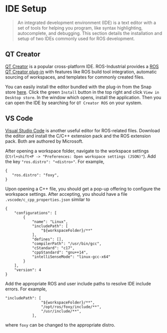 # IDE Setup
> An integrated development environment (IDE) is a text editor with a set of tools for helping you program, like syntax highlighting, autocomplete, and debugging. This section details the installation and setup of two IDEs commonly used for ROS development.

## QT Creator
[QT Creator](https://github.com/qt-creator/qt-creator) is a popular cross-platform IDE. ROS-Industrial provides a [ROS QT Creator plug-in](https://github.com/ros-industrial/ros_qtc_plugin) with features like ROS build tool integration, automatic sourcing of workspaces, and templates for commonly created files.

You can easily install the editor bundled with the plug-in from the Snap store [here](https://snapcraft.io/qtcreator-ros). Click the green `Install` button in the top right and click `View in Desktop store`. In the window which opens, install the application. Then you can open the IDE by searching for `QT Creator ROS` on your system.

## VS Code
[Visual Studio Code](https://code.visualstudio.com/download) is another useful editor for ROS-related files. Download the editor and install the C/C++ extension pack and the ROS extension pack. Both are authored by Microsoft. 

After opening a workspace folder, navigate to the workspace settings (`Ctrl+shift+P -> "Preferences: Open workspace settings (JSON)"`). Add the key `"ros.distro": "<distro>"`. For example, 

```
{
   "ros.distro": "foxy",
}
```

Upon opening a C++ file, you should get a pop-up offering to configure the workspace settings. After accepting, you should have a file `.vscode/c_cpp_properties.json` similar to

```
{
    "configurations": [
        {
            "name": "Linux",
            "includePath": [
                "${workspaceFolder}/**"
            ],
            "defines": [],
            "compilerPath": "/usr/bin/gcc",
            "cStandard": "c17",
            "cppStandard": "gnu++14",
            "intelliSenseMode": "linux-gcc-x64"
        }
    ],
    "version": 4
}
```

Add the appropriate ROS and user include paths to resolve IDE include errors. For example,

```
"includePath": [
                "${workspaceFolder}/**",
                "/opt/ros/foxy/include/**",
                "/usr/include/**",
            ],
```

where `foxy` can be changed to the appropriate distro.
